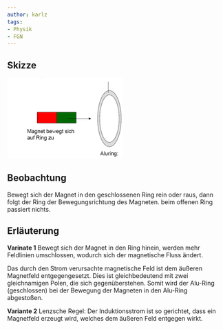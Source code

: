 ```yaml
---
author: karlz
tags:
- Physik
- FGN
---
```


## Skizze

![](../../Working%20Materials/Induktion/Ringversuch.png)

## Beobachtung

Bewegt sich der Magnet in den geschlossenen Ring rein oder raus, dann folgt der Ring der Bewegungsrichtung des Magneten. beim offenen Ring passiert nichts.

## Erläuterung

**Varinate 1**
Bewegt sich der Magnet in den Ring hinein, werden mehr Feldlinien umschlossen, wodurch sich der magnetische Fluss ändert.

Das durch den Strom verursachte magnetische Feld ist dem äußeren Magnetfeld entgegengesetzt. Dies ist gleichbedeutend mit zwei gleichnamigen Polen, die sich gegenüberstehen. Somit wird der Alu-Ring (geschlossen) bei der Bewegung der Magneten in den Alu-Ring abgestoßen.

**Variante 2**
Lenzsche Regel: Der Induktionsstrom ist so gerichtet, dass ein Magnetfeld erzeugt wird, welches dem äußeren Feld entgegen wirkt.
